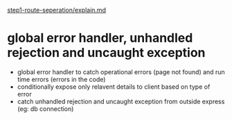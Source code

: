 [step1-route-seperation/explain.md](https://github.com/dheeraj-br/random/blob/step1-route-seperation/explain.md)

# global error handler, unhandled rejection and uncaught exception

- global error handler to catch operational errors (page not found) and run time errors (errors in the code)
- conditionally expose only relavent details to client based on type of error
- catch unhandled rejection and uncaught exception from outside express (eg: db connection)

